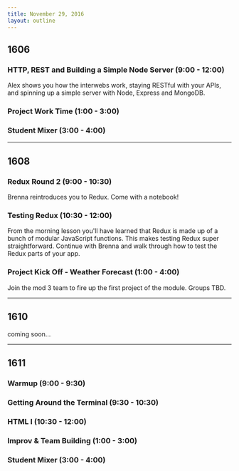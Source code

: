```yaml
---
title: November 29, 2016
layout: outline
---
```


## 1606

### HTTP, REST and Building a Simple Node Server (9:00 - 12:00)
Alex shows you how the interwebs work, staying RESTful with your APIs, and spinning up
a simple server with Node, Express and MongoDB.

### Project Work Time (1:00 - 3:00)

### Student Mixer (3:00 - 4:00)

***

## 1608

### Redux Round 2 (9:00 - 10:30)
Brenna reintroduces you to Redux. Come with a notebook!

### Testing Redux (10:30 - 12:00)
From the morning lesson you'll have learned that Redux is made up of a bunch of modular JavaScript functions. This makes testing Redux super straightforward. Continue with Brenna and walk through how to test the Redux parts of your app.

### Project Kick Off - Weather Forecast (1:00 - 4:00)
Join the mod 3 team to fire up the first project of the module. Groups TBD.
***

## 1610
coming soon...

***

## 1611

### Warmup (9:00 - 9:30)

### Getting Around the Terminal (9:30 - 10:30)

### HTML I (10:30 - 12:00)

### Improv & Team Building (1:00 - 3:00)

### Student Mixer (3:00 - 4:00)
